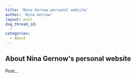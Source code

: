 ```yaml
---
title: 'Nina Gernow personal website'
author: 'Nina Gernow'
layout: post
dsq_thread_id:
  - 
categories:
  - About
---
```


## About Nina Gernow's personal website

Post...


